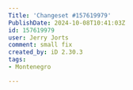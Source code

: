 ```yaml
---
Title: 'Changeset #157619979'
PublishDate: 2024-10-08T10:41:03Z
id: 157619979
user: Jerry Jorts
comment: small fix
created_by: iD 2.30.3
tags:
- Montenegro

---
```

